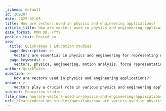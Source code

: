 ```yaml
---
_schema: default
id: 169287
date: 2025-02-05
title: How are vectors used in physics and engineering applications?
article_title: How are vectors used in physics and engineering applications?
date_format: MMM DD, YYYY
post_on_text: Posted on
seo:
  title: QuickTakes | Education studies
  page_description: >-
    Vectors are essential in physics and engineering for representing quantities with magnitude and direction, impacting motion analysis, force representation, structural analysis, and robotics.
  page_keywords: >-
    vectors, physics, engineering, motion analysis, force representation, vector fields, multivariable calculus, structural analysis, robotics, computer graphics
author: QuickTakes
question: >-
    How are vectors used in physics and engineering applications?
answer: >-
    Vectors play a crucial role in various physics and engineering applications due to their inherent properties of having both magnitude and direction. Here are some key ways in which vectors are utilized in these fields:\n\n1. **Motion Analysis**: Vectors are used to represent quantities such as displacement, velocity, and acceleration. For example, the velocity vector $\mathbf{v} = \langle v_x, v_y \rangle$ describes the speed and direction of an object's movement in two-dimensional space. This representation allows for the analysis of motion in a clear and concise manner.\n\n2. **Force Representation**: In physics, forces are also represented as vectors. The net force acting on an object can be calculated by vector addition of all individual forces. For instance, if two forces $\mathbf{F_1}$ and $\mathbf{F_2}$ are acting on an object, the resultant force $\mathbf{F_{net}}$ can be expressed as:\n   $$\n   \mathbf{F_{net}} = \mathbf{F_1} + \mathbf{F_2}\n   $$\n   This is essential for solving problems related to equilibrium and dynamics.\n\n3. **Vector Fields**: In engineering and physics, vector fields are used to represent physical quantities that vary over space, such as electric fields, magnetic fields, and fluid flow. A vector field assigns a vector to every point in space, which can be crucial for understanding how forces or velocities change in different locations.\n\n4. **Multivariable Calculus**: Vectors are fundamental in multivariable calculus, where they are used to analyze functions of several variables. Concepts such as gradient, divergence, and curl are all vector operations that provide insights into the behavior of scalar and vector fields.\n\n5. **Structural Analysis**: In civil and mechanical engineering, vectors are used to analyze forces acting on structures. Engineers use vector diagrams to visualize and calculate the effects of loads on beams, trusses, and other structural elements, ensuring safety and stability.\n\n6. **Robotics and Motion Planning**: In robotics, vectors are essential for describing the position and orientation of robotic arms and mobile robots. They help in planning paths and controlling movements in a three-dimensional space.\n\n7. **Computer Graphics**: Vectors are extensively used in computer graphics to represent points, directions, and colors. They are fundamental in rendering images, modeling shapes, and simulating physical phenomena.\n\nIn summary, vectors are indispensable in physics and engineering for representing and analyzing quantities that have both magnitude and direction, facilitating a deeper understanding of various phenomena and enabling practical applications across multiple disciplines.
subject: Education studies
file_name: how-are-vectors-used-in-physics-and-engineering-applications.md
url: /learn/education-studies/questions/how-are-vectors-used-in-physics-and-engineering-applications
---
```


&nbsp;